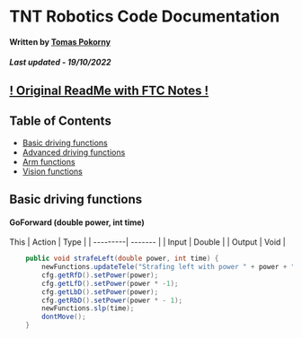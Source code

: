 
# TNT Robotics Code Documentation
#### Written by [Tomas Pokorny](  mailto:tomasekpokorny02@gmail.com?subject=TNT%20Robotics%20Code)
##### Last updated - 19/10/2022

## [! Original ReadMe with FTC Notes !](https://github.com/TNT-Robotics/TNT-Robotics-Code-Main/blob/main/FTCReadMe.md)

## Table of Contents
- [Basic driving functions](#Basic%20driving%20functions)
- [Advanced driving functions](#example2)
- [Arm functions](#third-example)
- [Vision functions](#fourth-examplehttpwwwfourthexamplecom)

## Basic driving functions


#### GoForward (double power, int time)
This
| Action   | Type    |
| ---------| ------- |
| Input    | Double  |
| Output   | Void    |

```java
    public void strafeLeft(double power, int time) {
        newFunctions.updateTele("Strafing left with power " + power + " for " + time + "ms.", 0);
        cfg.getRfD().setPower(power);
        cfg.getLfD().setPower(power * -1);
        cfg.getLbD().setPower(power);
        cfg.getRbD().setPower(power * - 1);
        newFunctions.slp(time);
        dontMove();
    }

````
